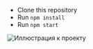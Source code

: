 - Clone this repository
- Run `npm install`
- Run `npm start`

![Иллюстрация к проекту](https://pp.userapi.com/c849328/v849328785/bb26a/J1HSRmlTE-k.jpg)
